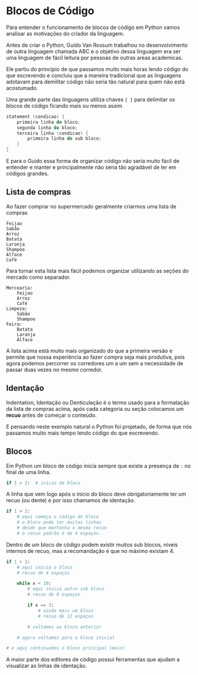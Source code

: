 # Blocos de Código

Para entender o funcionamento de blocos de código em Python vamos analisar
as motivações do criador da linguagem.

Antes de criar o Python, Guido Van Rossum trabalhou no desenvolvimento de
outra linguagem chamada ABC e o objetivo dessa linguagem era ser uma
linguagem de fácil leitura por pessoas de outras areas academicas.

Ele partiu do principio de que passamos muito mais horas lendo código
do que escrevendo e concluiu que a maneira tradicional que as linguagens
adotavam para demilitar código não seria tão natural para quem não está 
acostumado.

Uma grande parte das linguagens utiliza chaves `{ }` para delimitar os blocos
de código ficando mais ou menos assim

```c
statement (condicao) {
	primeira linha do bloco;
	segunda linha do bloco;
	terceira linha (condicao) {
		primeira linha do sub bloco;
	}
}
```

E para o Guido essa forma de organizar código não seria muito fácil de entender
e manter e principalmente não seria tão agradável de ler em códigos grandes.

## Lista de compras

Ao fazer comprar no supermercado geralmente criarmos uma lista de compras

```text
Feijao
Sabão
Arroz
Batata
Laranja
Shampoo
Alface
Café
```

Para tornar esta lista mais fácil podemos organizar utilizando as seções do
mercado como separador.


```text
Mercearia:
	Feijao
	Arroz
	Café
Limpeza:
	Sabão
	Shampoo
Feira:
	Batata
	Laranja
	Alface
```

A lista acima está muito mais organizado do que a primeira versão e permite
que nossa experiência ao fazer compra seja mais produtiva, pois agora podemos 
percorrer os corredores um a um sem a necessidade de passar duas vezes no mesmo
corredor.

## Identação

Indentation, Identação ou Denticulação é o termo usado para a formatação da
lista de compras acima, após cada categoria ou seção colocamos um **recuo**
antes de começar o conteúdo.

E pensando neste exemplo natural o Python foi projetado, de forma que nós
passamos muito mais tempo lendo código do que escrevendo.

## Blocos

Em Python um bloco de código inicia sempre que existe a presença de `:` no final
de uma linha.

```py
if 1 > 2:  # inicio de bloco
```

A linha que vem logo após o inicio do bloco deve obrigatoriamente ter um recuo (ou dente)
e por isso chamamos de identação.

```py
if 1 > 2:
    # aqui começa o código do bloco
    # o bloco pode ter muitas linhas
    # desde que mantenha o mesmo recuo
    # o recuo padrão é de 4 espaços.
```

Dentro de um bloco de código podem existir muitos sub blocos, níveis internos
de recuo, mas a recomandação é que no máximo existam 4.

```py
if 1 > 2:
    # aqui inicia o bloco
    # recuo de 4 espaços

    while x < 10:
        # aqui inicia outro sub bloco
        # recuo de 8 espaços

        if x == 3:
            # ainda mais um bloco
            # recuo de 12 espaços

        # voltamos ao bloco anterior

    # agora voltamos para o bloco inicial

# e aqui continuamos o bloco principal (main)
```

A maior parte dos editores de código possui ferramentas 
que ajudam a visualizar as linhas de identação.






